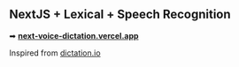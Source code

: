 ## NextJS + Lexical + Speech Recognition

 ➡ **[next-voice-dictation.vercel.app](next-voice-dictation.vercel.app)**
 
Inspired from [dictation.io](https://dictation.io/)
